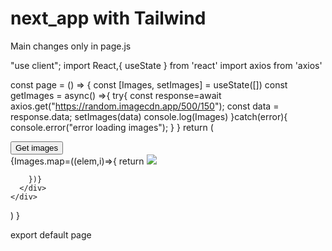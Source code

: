 # next_app with Tailwind
Main changes only in page.js

"use client";
import React,{ useState } from 'react'
import axios from 'axios'

const page = () => {
  const [Images, setImages] = useState([])
  const getImages = async() =>{
    try{
      const response=await axios.get("https://random.imagecdn.app/500/150");
      const data = response.data;
      setImages(data)
      console.log(Images)
    }catch(error){
      console.error("error loading images");
    }
  }
  return (
    <div>
      <button onClick={getImages}
      className='px-5 py-3 bg-green-600 rounded bold'>Get images</button>
      <div className='p-10'>
        {Images.map=((elem,i)=>{
          return <img key={i}
            src = {elem.download_url}
            width = {300}
            height = {300}          
          className='m-10 rounded inline-block'/>
          
        })}
      </div>
    </div>
  )
}

export default page
